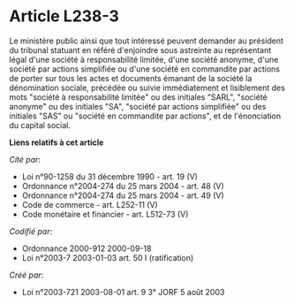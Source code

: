 # Article L238-3

Le ministère public ainsi que tout intéressé peuvent demander au président du tribunal statuant en référé d'enjoindre sous
astreinte au représentant légal d'une société à responsabilité limitée, d'une société anonyme, d'une société par actions
simplifiée ou d'une société en commandite par actions de porter sur tous les actes et documents émanant de la société la
dénomination sociale, précédée ou suivie immédiatement et lisiblement des mots "société à responsabilité limitée" ou des
initiales "SARL", "société anonyme" ou des initiales "SA", "société par actions simplifiée" ou des initiales "SAS" ou
"société en commandite par actions", et de l'énonciation du capital social.

**Liens relatifs à cet article**

_Cité par_:

  - Loi n°90-1258 du 31 décembre 1990 - art. 19 (V)
  - Ordonnance n°2004-274 du 25 mars 2004 - art. 48 (V)
  - Ordonnance n°2004-274 du 25 mars 2004 - art. 49 (V)
  - Code de commerce - art. L252-11 (V)
  - Code monétaire et financier - art. L512-73 (V)

_Codifié par_:

  - Ordonnance 2000-912 2000-09-18
  - Loi n°2003-7 2003-01-03 art. 50 I (ratification)

_Créé par_:

  - Loi n°2003-721 2003-08-01 art. 9 3° JORF 5 août 2003
